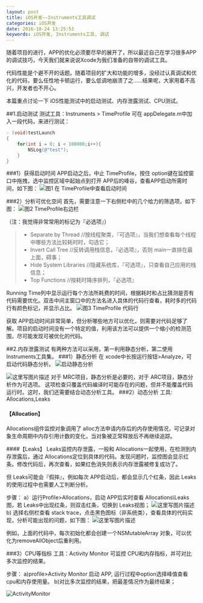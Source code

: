 ```yaml
---
layout: post
title: iOS开发——Instruments工具调试
categories: iOS开发
date: 2016-10-24 13:25:53
keywords: iOS开发, Instruments工具, 调试
---
```


随着项目的进行，APP的优化必须要尽早的展开了，所以最近自己在学习很多APP的调试技巧，今天我们就来说说Xcode为我们准备的自带的调试工具。

代码性能是个避不开的话题。随着项目的扩大和功能的增多，没经过认真调试和优化的代码，要么任性地卡顿运行，要么低调地崩溃了之……结果呢，大家用着不高兴，开发者也不开心。

本篇重点讨论一下 iOS性能测试中的启动测试、内存泄露测试、CPU测试。

<!--more-->

##1.启动测试
测试工具：Instruments > TimeProfile
可在 appDelegate.m中加入一段代码，来进行测试：

```objective-c
- (void)testLaunch
{
	for(int i = 0; i < 100000;i++){
		NSLog(@"test");
	}
}
```
###1）获得启动时间
APP启动之后，中止 TimeProfile，按住 option键在监控窗口中拖拽，选中监控区域中起始点到打开 APP后的峰谷，查看APP启动所需时间，如下图：
![图1 在 TimeProfile中查看启动时间](http://img.blog.csdn.net/20150428175349386)

###2）分析可优化空间
首先，需要注意一下右侧栏中的几个给力的筛选项，如下图：
![图2 TimeProfile右边栏](http://img.blog.csdn.net/20150428180729277)

（注：我觉得非常常用的标记为『必选项』）
> * Separate by Thread //按线程聚类，『可选项』，当我们想查看每个线程中哪些方法比较耗时时，勾选它；
> * Invert Call Tree //反转调用栈信息，『必选项』，否则 main一直排在最上面，碍事；
> * Hide System Libraries //隐藏系统库，『可选项』，只查看自己应用的栈信息；
> * Top Functions //按耗时降序排列，『必选项』


Running Time列中显示运行每个方法所耗费的时间，根据耗时和占比猜测是否有代码需要优化。双击中间主窗口中的方法名进入具体的代码行查看，耗时多的代码行有颜色标记，并显示占比。
![图3 TimeProfile 代码行](http://img.blog.csdn.net/20150428182138433)

获取 APP启动时间非常简单，但分析哪些地方可以优化，则需要对代码足够了解。项目的启动时间没有一个特定的值，利用该方法可以提供一个缩小的检测范围，尽可能发现可被优化的代码。

##2.内存泄露测试
有两种方法可以采用，第一利用静态分析，第二使用Instruments工具集。
###1）静态分析
在 xcode中长按运行按钮>Analyze，可启动代码静态分析。
![启动静态分析](http://img.blog.csdn.net/20150428182542806)

![这里写图片描述](http://img.blog.csdn.net/20150428191837926)
对于 MRC项目，静态分析是必要的，对于 ARC项目，静态分析作为可选项。
这项检查只覆盖代码编译时可能存在的问题，但并不能覆盖代码运行时。这时，我们还需要结合动态分析工具。
###2）动态分析
工具: Allocations,Leaks
#### 【Allocation】
Allocations组件监控对象调用了 alloc方法申请内存后的内存使用情况，可记录对象生命周期中内存引用计数的变化，当对象被正常释放后不再继续追踪。

####【Leaks】
Leaks监控内存泄露，一般和 Allocations一起使用，在检测到内存泄露后，通过 Allocations定位到具体的代码。发现问题时，监控图会显示红条。修改代码后，再次查看，如果红色消失则表示内存泄露被修复成功了。

但 Leaks可能会『假摔』，例如每次 APP启动后，都会显示几个红条，因此 Leaks的使用过程中也需要人工判断分析。

步骤：
a）运行Profile>Allocations，启动 APP后实时查看 Allocations\Leaks图，若 Leaks中出现红条，则双击红条，切换到 Leaks视图；
![这里写图片描述](http://img.blog.csdn.net/20150430114811540)
b) 选择右侧栏查看 stack trace，点击黑色图标（非系统类），查看具体的代码实现，分析可能出现的问题，如下图：
![这里写图片描述](http://img.blog.csdn.net/20150430140252822)

例如，上面的代码中，每次初始化都会创建一个NSMutableArray 对象，可以优化为removeAllObject后重利用。

###3）CPU等指标
工具：Activity Monitor
可监控 CPU和内存指标，并可对比多次监控的结果。

步骤：
a)profile>Activity Monitor 启动 APP, 运行过程中option选择峰值查看 cpu和内存使用量。
b)对比多次监控的结果，把最差情况作为最终结果；

![ActivityMonitor](http://img.blog.csdn.net/20150430141211461)